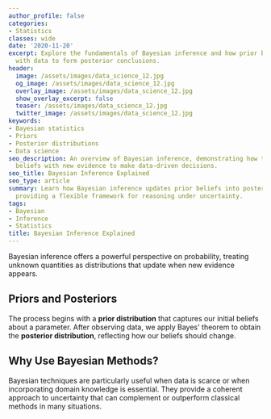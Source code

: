```yaml
---
author_profile: false
categories:
- Statistics
classes: wide
date: '2020-11-20'
excerpt: Explore the fundamentals of Bayesian inference and how prior beliefs combine
  with data to form posterior conclusions.
header:
  image: /assets/images/data_science_12.jpg
  og_image: /assets/images/data_science_12.jpg
  overlay_image: /assets/images/data_science_12.jpg
  show_overlay_excerpt: false
  teaser: /assets/images/data_science_12.jpg
  twitter_image: /assets/images/data_science_12.jpg
keywords:
- Bayesian statistics
- Priors
- Posterior distributions
- Data science
seo_description: An overview of Bayesian inference, demonstrating how to update prior
  beliefs with new evidence to make data-driven decisions.
seo_title: Bayesian Inference Explained
seo_type: article
summary: Learn how Bayesian inference updates prior beliefs into posterior distributions,
  providing a flexible framework for reasoning under uncertainty.
tags:
- Bayesian
- Inference
- Statistics
title: Bayesian Inference Explained
---
```


Bayesian inference offers a powerful perspective on probability, treating unknown quantities as distributions that update when new evidence appears.

## Priors and Posteriors

The process begins with a **prior distribution** that captures our initial beliefs about a parameter. After observing data, we apply Bayes' theorem to obtain the **posterior distribution**, reflecting how our beliefs should change.

## Why Use Bayesian Methods?

Bayesian techniques are particularly useful when data is scarce or when incorporating domain knowledge is essential. They provide a coherent approach to uncertainty that can complement or outperform classical methods in many situations.

